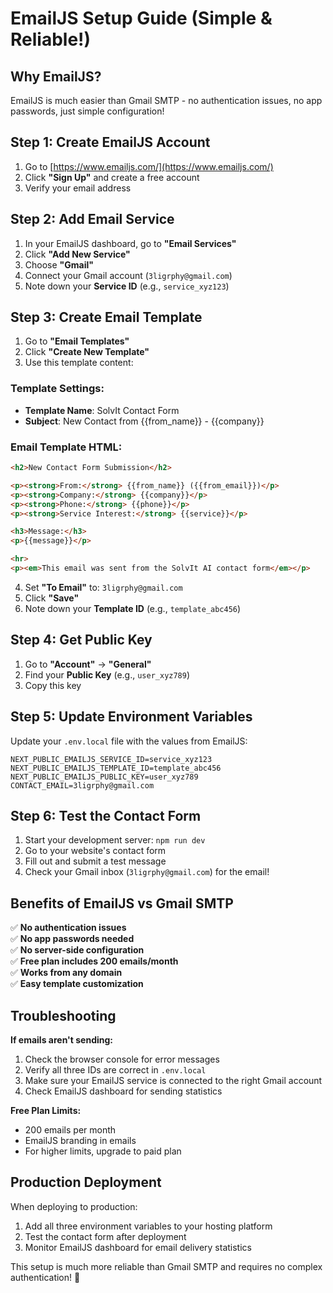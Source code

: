 # EmailJS Setup Guide (Simple & Reliable!)

## Why EmailJS?
EmailJS is much easier than Gmail SMTP - no authentication issues, no app passwords, just simple configuration!

## Step 1: Create EmailJS Account

1. Go to [https://www.emailjs.com/](https://www.emailjs.com/)
2. Click **"Sign Up"** and create a free account
3. Verify your email address

## Step 2: Add Email Service

1. In your EmailJS dashboard, go to **"Email Services"**
2. Click **"Add New Service"**
3. Choose **"Gmail"** 
4. Connect your Gmail account (`3ligrphy@gmail.com`)
5. Note down your **Service ID** (e.g., `service_xyz123`)

## Step 3: Create Email Template

1. Go to **"Email Templates"**
2. Click **"Create New Template"**
3. Use this template content:

### Template Settings:
- **Template Name**: SolvIt Contact Form
- **Subject**: New Contact from {{from_name}} - {{company}}

### Email Template HTML:
```html
<h2>New Contact Form Submission</h2>

<p><strong>From:</strong> {{from_name}} ({{from_email}})</p>
<p><strong>Company:</strong> {{company}}</p>
<p><strong>Phone:</strong> {{phone}}</p>
<p><strong>Service Interest:</strong> {{service}}</p>

<h3>Message:</h3>
<p>{{message}}</p>

<hr>
<p><em>This email was sent from the SolvIt AI contact form</em></p>
```

4. Set **"To Email"** to: `3ligrphy@gmail.com`
5. Click **"Save"**
6. Note down your **Template ID** (e.g., `template_abc456`)

## Step 4: Get Public Key

1. Go to **"Account"** → **"General"**
2. Find your **Public Key** (e.g., `user_xyz789`)
3. Copy this key

## Step 5: Update Environment Variables

Update your `.env.local` file with the values from EmailJS:

```env
NEXT_PUBLIC_EMAILJS_SERVICE_ID=service_xyz123
NEXT_PUBLIC_EMAILJS_TEMPLATE_ID=template_abc456  
NEXT_PUBLIC_EMAILJS_PUBLIC_KEY=user_xyz789
CONTACT_EMAIL=3ligrphy@gmail.com
```

## Step 6: Test the Contact Form

1. Start your development server: `npm run dev`
2. Go to your website's contact form
3. Fill out and submit a test message
4. Check your Gmail inbox (`3ligrphy@gmail.com`) for the email!

## Benefits of EmailJS vs Gmail SMTP

✅ **No authentication issues**  
✅ **No app passwords needed**  
✅ **No server-side configuration**  
✅ **Free plan includes 200 emails/month**  
✅ **Works from any domain**  
✅ **Easy template customization**  

## Troubleshooting

**If emails aren't sending:**
1. Check the browser console for error messages
2. Verify all three IDs are correct in `.env.local`
3. Make sure your EmailJS service is connected to the right Gmail account
4. Check EmailJS dashboard for sending statistics

**Free Plan Limits:**
- 200 emails per month
- EmailJS branding in emails
- For higher limits, upgrade to paid plan

## Production Deployment

When deploying to production:
1. Add all three environment variables to your hosting platform
2. Test the contact form after deployment
3. Monitor EmailJS dashboard for email delivery statistics

This setup is much more reliable than Gmail SMTP and requires no complex authentication! 🚀 
